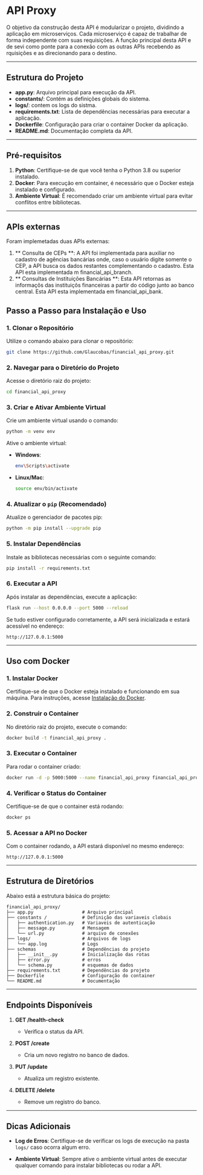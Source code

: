 # API Proxy

O objetivo da construção desta API é modularizar o projeto, dividindo a aplicação em microserviços. Cada microserviço é capaz de trabalhar de forma independente com suas requisições. A função principal desta API e de sevi como ponte para a conexão com as outras APIs recebendo as rquisições e as direcionando para o destino.

---

## Estrutura do Projeto

- **app.py**: Arquivo principal para execução da API.
- **constants/**: Contém as definições globais do sistema.
- **logs/**: contem os logs do sistma.
- **requirements.txt**: Lista de dependências necessárias para executar a aplicação.
- **Dockerfile**: Configuração para criar o container Docker da aplicação.
- **README.md**: Documentação completa da API.

---

## Pré-requisitos

1. **Python**: Certifique-se de que você tenha o Python 3.8 ou superior instalado.
2. **Docker**: Para execução em container, é necessário que o Docker esteja instalado e configurado.
3. **Ambiente Virtual**: É recomendado criar um ambiente virtual para evitar conflitos entre bibliotecas.

---

## APIs externas
Foram implemetadas duas APIs externas: 
1. ** Consulta de CEPs **: A API foi implementada para auxiliar no cadastro de agências bancárias onde, caso o usuário digite somente o CEP, a API busca os dados restantes complementando o cadastro. Esta API esta implementada m financial_api_branch.
2. ** Consultas de Instituições Bancárias **: Esta API retornas as informaçõs das instituiçõs financeiras a partir do código junto ao banco central. Esta API esta implementada em financial_api_bank.


## Passo a Passo para Instalação e Uso

### **1. Clonar o Repositório**
Utilize o comando abaixo para clonar o repositório:
```bash
git clone https://github.com/Glaucobas/financial_api_proxy.git
```

### **2. Navegar para o Diretório do Projeto**
Acesse o diretório raiz do projeto:
```bash
cd financial_api_proxy
```

### **3. Criar e Ativar Ambiente Virtual**
Crie um ambiente virtual usando o comando:
```bash
python -m venv env
```
Ative o ambiente virtual:
- **Windows**:
  ```bash
  env\Scripts\activate
  ```
- **Linux/Mac**:
  ```bash
  source env/bin/activate
  ```

### **4. Atualizar o `pip` (Recomendado)**
Atualize o gerenciador de pacotes pip:
```bash
python -m pip install --upgrade pip
```

### **5. Instalar Dependências**
Instale as bibliotecas necessárias com o seguinte comando:
```bash
pip install -r requirements.txt
```

### **6. Executar a API**
Após instalar as dependências, execute a aplicação:
```bash
flask run --host 0.0.0.0 --port 5000 --reload
```

Se tudo estiver configurado corretamente, a API será inicializada e estará acessível no endereço:
```
http://127.0.0.1:5000
```

---

## Uso com Docker

### **1. Instalar Docker**
Certifique-se de que o Docker esteja instalado e funcionando em sua máquina. Para instruções, acesse [Instalação do Docker](https://www.docker.com/get-started).

### **2. Construir o Container**
No diretório raiz do projeto, execute o comando:
```bash
docker build -t financial_api_proxy .
```

### **3. Executar o Container**
Para rodar o container criado:
```bash
docker run -d -p 5000:5000 --name financial_api_proxy financial_api_proxy
```

### **4. Verificar o Status do Container**
Certifique-se de que o container está rodando:
```bash
docker ps
```

### **5. Acessar a API no Docker**
Com o container rodando, a API estará disponível no mesmo endereço:
```
http://127.0.0.1:5000
```

---

## Estrutura de Diretórios

Abaixo está a estrutura básica do projeto:
```
financial_api_proxy/
├── app.py                  # Arquivo principal
├── constants /             # Definição das variaveis clobais
│   ├── authentication.py   # Variaveis de autenticação
│   ├── message.py          # Mensagem
│   └── url.py              # arquivo de conexões
├── logs/                   # Arquivos de logs
│   └── app.log             # Logs
├── schemas                 # Dependências do projeto
│   ├── __init__.py         # Inicialização das rotas
│   ├── error.py            # erros 
│   └── schema.py           # esquemas de dados
├── requirements.txt        # Dependências do projeto
├── Dockerfile              # Configuração do container
└── README.md               # Documentação

```

---

## Endpoints Disponíveis

1. **GET /health-check**
   - Verifica o status da API.

2. **POST /create**
   - Cria um novo registro no banco de dados.

3. **PUT /update**
   - Atualiza um registro existente.

4. **DELETE /delete**
   - Remove um registro do banco.

---

## Dicas Adicionais

- **Log de Erros**:
  Certifique-se de verificar os logs de execução na pasta `logs/` caso ocorra algum erro.

- **Ambiente Virtual**:
  Sempre ative o ambiente virtual antes de executar qualquer comando para instalar bibliotecas ou rodar a API.
